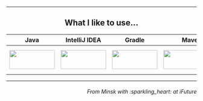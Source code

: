 


___
<h2 align="center">What I like to use...</h3>

| Java | IntelliJ IDEA | Gradle | Maven | Junit5 | Selenide | Cucumber |
|:------:|:----:|:----:|:------:|:------:|:------:|:------:|
| <img src="https://github.com/Vasili888-QA/Vasili888-QA/blob/master/images/java.png" width="120" height="50"> | <img src="https://github.com/Vasili888-QA/Vasili888-QA/blob/master/images/IDEA.jfif" width="120" height="50"> | <img src="https://github.com/Vasili888-QA/Vasili888-QA/blob/master/images/Gradle.png" width="120" height="50"> | <img src="https://github.com/Vasili888-QA/Vasili888-QA/blob/master/images/maven.png" width="150" height="50"> | <img src="https://github.com/Vasili888-QA/Vasili888-QA/blob/master/images/junit.png" width="150" height="50"> | <img src="https://github.com/Vasili888-QA/Vasili888-QA/blob/master/images/Selenide.jfif" width="150" height="70"> | <img src="https://github.com/Vasili888-QA/Vasili888-QA/blob/master/images/cucumber.jpg" width="150" height="60"> |

---


<h6 align="right">From Minsk with :sparkling_heart:  at iFuture</h6>
